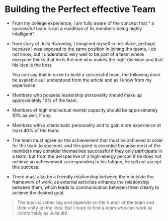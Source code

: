 #  Building the Perfect effective Team

+ From my college experience, I am fully aware of the concept that  " a successful team is not a condition of its members being highly intelligent"<br>

+ from story of Julia Rozovsky, I imagined myself in her place,
  perhaps because I was exposed to the same position in joining the teams, I do not know,
  but I understand very well to be part of a team where everyone thinks that he 
  is the one who makes the right decision and that his idea is the best. <br>

  You can say that in order to build a successful team, the following must be available 
  as I understood from the article and as I know from my experience: <br>

+ Members who possess leadership personality should make up approximately 10% of the team.<br>
+ Members of high intellectual mental capacity should be approximately 10% as well, if any.<br>

+ Members with a charismatic personality and to gain more experience at least 40% of the team.<br>

+ The team must agree on the achievement that must be achieved in order for the team to succeed,
  and this point is essential because most of the members may consider themselves successful if they only participate in a team,
  but from the perspective of a high-energy person if he does not achieve an achievement corresponding to his fatigue,
  he will not accept this success. <br>

+ There must also be a friendly relationship between them outside the framework of work, 
  as external activities enhance the relationship between them, which leads to communication between them clearly to achieve the desired goal.<br>

> The topic is rather big and depends on the humor of the team and their unity on the idea.
  But I hope to find a team who can work as comfortably as Julia did

